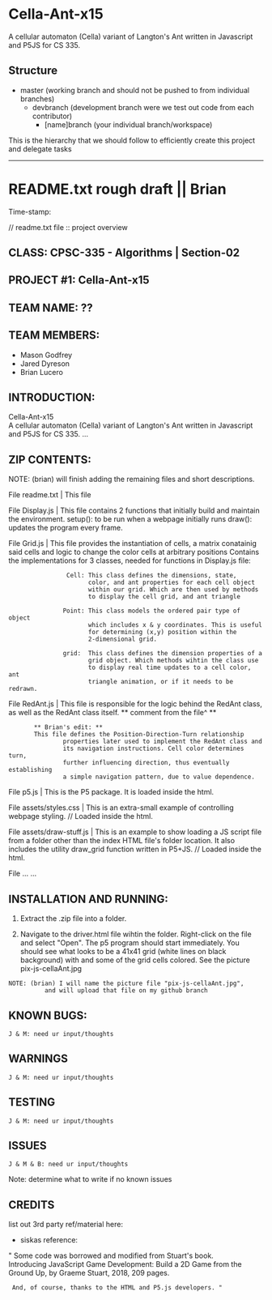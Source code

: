 # Cella-Ant-x15

A cellular automaton (Cella) variant of Langton's Ant written in Javascript and P5JS for CS 335.

## Structure

- master (working branch and should not be pushed to from individual branches)
    * devbranch (development branch were we test out code from each contributor)
        + [name]branch (your individual branch/workspace)

This is the hierarchy that we should follow to efficiently create this project and delegate tasks

___________________________________________________________________________________________________________
README.txt rough draft || Brian
=========================================

Time-stamp:

// readme.txt file :: project overview

## CLASS: CPSC-335 - Algorithms | Section-02

## PROJECT #1: Cella-Ant-x15

## TEAM NAME: ??

## TEAM MEMBERS:

- Mason Godfrey
- Jared Dyreson
- Brian Lucero
 
## INTRODUCTION: 

  Cella-Ant-x15  
  A cellular automaton (Cella) variant of Langton's Ant written
  in Javascript and P5JS for CS 335.
  ...	

## ZIP CONTENTS: 


NOTE: (brian) will finish adding the remaining files and short descriptions.


  File readme.txt   |   This file

  File Display.js   |   This file contains 2 functions that initially
                    build and maintain the environment. 
                    setup(): to be run when a webpage initially runs
                    draw(): updates the program every frame.

  File Grid.js      |   This file provides the instantiation of cells,
                    a matrix conatainig said cells and logic to change
                    the color cells at arbitrary positions
                    Contains the implementations for 3 classes, needed
                    for functions in Display.js file:

                    Cell: This class defines the dimensions, state,
                          color, and ant properties for each cell object
                          within our grid. Which are then used by methods
                          to display the cell grid, and ant triangle 
                    
                   Point: This class models the ordered pair type of object
                          which includes x & y coordinates. This is useful
                          for determining (x,y) position within the 
                          2-dimensional grid.
                      
                   grid:  This class defines the dimension properties of a
                          grid object. Which methods wihtin the class use
                          to display real time updates to a cell color, ant
                          triangle animation, or if it needs to be redrawn.

  File RedAnt.js   |   This file is responsible for the logic behind the RedAnt
                   class, as well as the RedAnt class itself.
                   ** comment from the file^ **

		   ** Brian's edit: ** 
		   This file defines the Position-Direction-Turn relationship
                   properties later used to implement the RedAnt class and
                   its navigation instructions. Cell color determines turn, 
                   further influencing direction, thus eventually establishing
                   a simple navigation pattern, due to value dependence.  
  

  File p5.js       |   This is the P5 package.  It is loaded inside the html.
 

  File assets/styles.css   |   This is an extra-small example of controlling
                           webpage styling.  // Loaded inside the html.


  File assets/draw-stuff.js   |   This is an example to show loading a JS
                              script file from a folder other than the index
                              HTML file's folder location.  It also includes the
                              utility draw_grid function written in P5+JS. 
                              // Loaded inside the html.       
  
  File 	...
  ...

## INSTALLATION AND RUNNING: 

  1. Extract the .zip file into a folder.

  2. Navigate to the driver.html file wihtin the folder. Right-click on the file
     and select "Open". The p5 program should start immediately. You
     should see what looks to be a 41x41 grid (white lines on black background)
     with and some of the grid cells colored.  See the picture pix-js-cellaAnt.jpg 

	NOTE: (brian) I will name the picture file "pix-js-cellaAnt.jpg", 
              and will upload that file on my github branch


## KNOWN BUGS:

	J & M: need ur input/thoughts


## WARNINGS 

	J & M: need ur input/thoughts


## TESTING 

	J & M: need ur input/thoughts


## ISSUES 

	J & M & B: need ur input/thoughts

  Note: determine what to write if no known issues


## CREDITS 

list out 3rd party ref/material here:
   - siskas reference:

   " Some code was borrowed and modified from Stuart's book.  
     Introducing JavaScript Game Development: Build a 2D Game from the
     Ground Up, by Graeme Stuart, 2018, 209 pages.

     And, of course, thanks to the HTML and P5.js developers. "
   
